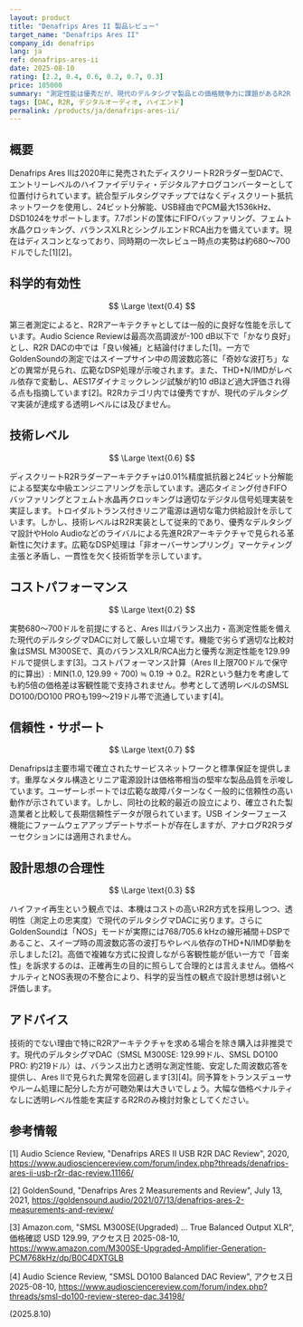 ```yaml
---
layout: product
title: "Denafrips Ares II 製品レビュー"
target_name: "Denafrips Ares II"
company_id: denafrips
lang: ja
ref: denafrips-ares-ii
date: 2025-08-10
rating: [2.2, 0.4, 0.6, 0.2, 0.7, 0.3]
price: 105000
summary: "測定性能は優秀だが、現代のデルタシグマ製品との価格競争力に課題があるR2R DAC"
tags: [DAC, R2R, デジタルオーディオ, ハイエンド]
permalink: /products/ja/denafrips-ares-ii/
---
```

## 概要

Denafrips Ares IIは2020年に発売されたディスクリートR2Rラダー型DACで、エントリーレベルのハイファイデリティ・デジタルアナログコンバーターとして位置付けられています。統合型デルタシグマチップではなくディスクリート抵抗ネットワークを使用し、24ビット分解能、USB経由でPCM最大1536kHz、DSD1024をサポートします。7.7ポンドの筐体にFIFOバッファリング、フェムト水晶クロッキング、バランスXLRとシングルエンドRCA出力を備えています。現在はディスコンとなっており、同時期の一次レビュー時点の実勢は約680〜700ドルでした[1][2]。

## 科学的有効性

$$ \Large \text{0.4} $$

第三者測定によると、R2Rアーキテクチャとしては一般的に良好な性能を示しています。Audio Science Reviewは最高次高調波が-100 dB以下で「かなり良好」とし、R2R DACの中では「良い候補」と結論付けました[1]。一方でGoldenSoundの測定ではスイープサイン中の周波数応答に「奇妙な波打ち」などの異常が見られ、広範なDSP処理が示唆されます。また、THD+N/IMDがレベル依存で変動し、AES17ダイナミックレンジ試験が約10 dBほど過大評価され得る点も指摘しています[2]。R2Rカテゴリ内では優秀ですが、現代のデルタシグマ実装が達成する透明レベルには及びません。

## 技術レベル

$$ \Large \text{0.6} $$

ディスクリートR2Rラダーアーキテクチャは0.01%精度抵抗器と24ビット分解能による堅実な中級エンジニアリングを示しています。適応タイミング付きFIFOバッファリングとフェムト水晶再クロッキングは適切なデジタル信号処理実装を実証します。トロイダルトランス付きリニア電源は適切な電力供給設計を示しています。しかし、技術レベルはR2R実装として従来的であり、優秀なデルタシグマ設計やHolo Audioなどのライバルによる先進R2Rアーキテクチャで見られる革新性に欠けます。広範なDSP処理は「非オーバーサンプリング」マーケティング主張と矛盾し、一貫性を欠く技術哲学を示しています。

## コストパフォーマンス

$$ \Large \text{0.2} $$

実勢680〜700ドルを前提にすると、Ares IIはバランス出力・高測定性能を備えた現代のデルタシグマDACに対して厳しい立場です。機能で劣らず適切な比較対象はSMSL M300SEで、真のバランスXLR/RCA出力と優秀な測定性能を129.99ドルで提供します[3]。コストパフォーマンス計算（Ares II上限700ドルで保守的に算出）: MIN(1.0, 129.99 ÷ 700) ≒ 0.19 → 0.2。R2Rという魅力を考慮しても約5倍の価格差は客観性能で支持されません。参考として透明レベルのSMSL DO100/DO100 PROも199〜219ドル帯で流通しています[4]。

## 信頼性・サポート

$$ \Large \text{0.7} $$

Denafripsは主要市場で確立されたサービスネットワークと標準保証を提供します。重厚なメタル構造とリニア電源設計は価格帯相当の堅牢な製品品質を示唆しています。ユーザーレポートでは広範な故障パターンなく一般的に信頼性の高い動作が示されています。しかし、同社の比較的最近の設立により、確立された製造業者と比較して長期信頼性データが限られています。USB インターフェース機能にファームウェアアップデートサポートが存在しますが、アナログR2Rラダーセクションには適用されません。

## 設計思想の合理性

$$ \Large \text{0.3} $$

ハイファイ再生という観点では、本機はコストの高いR2R方式を採用しつつ、透明性（測定上の忠実度）で現代のデルタシグマDACに劣ります。さらにGoldenSoundは「NOS」モードが実際には768/705.6 kHzの線形補間＋DSPであること、スイープ時の周波数応答の波打ちやレベル依存のTHD+N/IMD挙動を示しました[2]。高価で複雑な方式に投資しながら客観性能が低い一方で「音楽性」を訴求するのは、正確再生の目的に照らして合理的とは言えません。価格ペナルティとNOS表現の不整合により、科学的妥当性の観点で設計思想は弱いと評価します。

## アドバイス

技術的でない理由で特にR2Rアーキテクチャを求める場合を除き購入は非推奨です。現代のデルタシグマDAC（SMSL M300SE: 129.99ドル、SMSL DO100 PRO: 約219ドル）は、バランス出力と透明な測定性能、安定した周波数応答を提供し、Ares IIで見られた異常を回避します[3][4]。同予算をトランスデューサやルーム処理に配分した方が可聴効果は大きいでしょう。大幅な価格ペナルティなしに透明レベル性能を実証するR2Rのみ検討対象としてください。

## 参考情報

[1] Audio Science Review, "Denafrips ARES II USB R2R DAC Review", 2020, https://www.audiosciencereview.com/forum/index.php?threads/denafrips-ares-ii-usb-r2r-dac-review.11166/

[2] GoldenSound, "Denafrips Ares 2 Measurements and Review", July 13, 2021, https://goldensound.audio/2021/07/13/denafrips-ares-2-measurements-and-review/

[3] Amazon.com, "SMSL M300SE(Upgraded) ... True Balanced Output XLR", 価格確認 USD 129.99, アクセス日 2025-08-10, https://www.amazon.com/M300SE-Upgraded-Amplifier-Generation-PCM768kHz/dp/B0C4DXTGLB

[4] Audio Science Review, "SMSL DO100 Balanced DAC Review", アクセス日 2025-08-10, 
https://www.audiosciencereview.com/forum/index.php?threads/smsl-do100-review-stereo-dac.34198/

(2025.8.10)